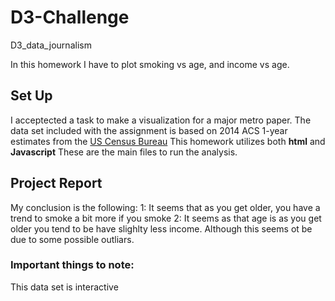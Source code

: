 # D3-Challenge
D3_data_journalism

In this homework I have to plot smoking vs age, and income vs age.

## Set Up

I acceptected a task to make a visualization for a major metro paper. 
The data set included with the assignment is based on 2014 ACS 1-year estimates from the [US Census Bureau](https://data.census.gov/cedsci/)
This homework utilizes both **html** and **Javascript** These are the main files to run the analysis.




## Project Report

My conclusion is the following:
	1: It seems that as you get older, you have a trend to smoke a bit more if you smoke
	2: It seems as that age is as you get older you tend to be have slighlty less income. Although this seems ot be due to some possible outliars. 

### **Important things to note:**
This data set is interactive
